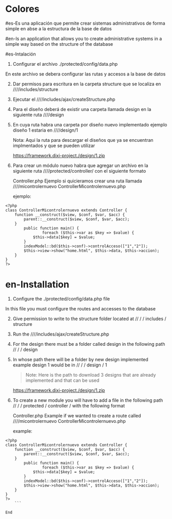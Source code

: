 # Colores

#es-Es una aplicación que permite crear sistemas administrativos de forma simple en abse a la estructura de la base de datos
 
#en-Is an application that allows you to create administrative systems in a simple way based on the structure of the database

#es-Intalación

1. Configurar el archivo ./protected/config/data.php

En este archivo se debera configurar las rutas y accesos a la base de datos

2. Dar permisos para escritura en la carpeta structure que se localiza en  //<domain>/<directory>/includes/structure

3. Ejecutar el //<domain>/<directory>/includes/ajax/createStructure.php

4. Para el diseño deberá de existir una carpeta llamada design en la siguiente ruta //<domain>/<directory>/design

5. En cuya ruta habra una carpeta por diseño nuevo implementado ejemplo diseño 1 estaria en //<domain>/<directory>/design/1

    Nota: Aqui la ruta para descargar el diseños que ya se encuentran implmentados y que se pueden utilizar 

    https://framework.dixi-project./design/1.zip

6. Para crear un módulo nuevo habra que agregar un archivo en la siguiente ruta //<domain>/<directory>/protected/controller/ con el siguiente formato 

    Controller<NombredelControler>.php 
    Ejemplo si quicieramos crear una ruta llamada 
    //<domain>/<directory>/micontrolernuevo
    ControllerMicontrolernuevo.php

    ejemplo:

```
<?php
class ControllerMicontrolernuevo extends Controller {
    function __construct($view, $conf, $var, $acc) {
        parent::__construct($view, $conf, $var, $acc);
    }
        public function main() {
                foreach ($this->var as $key => $value) {
            $this->data[$key] = $value;
        }
        indexModel::bd($this->conf)->controlAcceso(["1","2"]);
        $this->view->show("home.html", $this->data, $this->accion);
    }
}
?>
```

# en-Installation

1. Configure the ./protected/config/data.php file

In this file you must configure the routes and accesses to the database

2. Give permission to write to the structure folder located at // <domain> / <directory> / includes / structure

3. Run the //<domain>/<directory>/includes/ajax/createStructure.php

4. For the design there must be a folder called design in the following path // <domain> / <directory> / design

5. In whose path there will be a folder by new design implemented example design 1 would be in // <domain> / <directory> / design / 1

    > Note: Here is the path to download 3 designs that are already implemented and that can be used

    https://framework.dixi-project./design/1.zip

6. To create a new module you will have to add a file in the following path // <domain> / <directory> / protected / controller / with the following format

    Controller<NombredelControler>.php 
    Example if we wanted to create a route called
    //<domain>/<directory>/micontrolernuevo
    ControllerMicontrolernuevo.php

    example:

```
<?php
class ControllerMicontrolernuevo extends Controller {
    function __construct($view, $conf, $var, $acc) {
        parent::__construct($view, $conf, $var, $acc);
    }
        public function main() {
                foreach ($this->var as $key => $value) {
            $this->data[$key] = $value;
        }
        indexModel::bd($this->conf)->controlAcceso(["1","2"]);
        $this->view->show("home.html", $this->data, $this->accion);
    }
}
?>
    ```

End